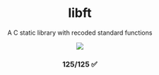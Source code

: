 
<h1 align="center" dir="auto">libft</h1>

<p align="center" dir="auto">A C static library with recoded standard functions</p>

<p align="center" dir="auto"><img src="https://user-images.githubusercontent.com/81205527/149165832-9344c9e5-6075-4268-b276-26b60efc5733.png" /></p>
<h3 align="center" dir="auto">125/125 ✅</h3>

